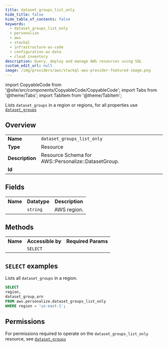 ```yaml
---
title: dataset_groups_list_only
hide_title: false
hide_table_of_contents: false
keywords:
  - dataset_groups_list_only
  - personalize
  - aws
  - stackql
  - infrastructure-as-code
  - configuration-as-data
  - cloud inventory
description: Query, deploy and manage AWS resources using SQL
custom_edit_url: null
image: /img/providers/aws/stackql-aws-provider-featured-image.png
---
```


import CopyableCode from '@site/src/components/CopyableCode/CopyableCode';
import Tabs from '@theme/Tabs';
import TabItem from '@theme/TabItem';

Lists <code>dataset_groups</code> in a region or regions, for all properties use <a href="/providers/aws/serviceName/dataset_groups/"><code>dataset_groups</code></a>

## Overview
<table><tbody>
<tr><td><b>Name</b></td><td><code>dataset_groups_list_only</code></td></tr>
<tr><td><b>Type</b></td><td>Resource</td></tr>
<tr><td><b>Description</b></td><td>Resource Schema for AWS::Personalize::DatasetGroup.</td></tr>
<tr><td><b>Id</b></td><td><CopyableCode code="aws.personalize.dataset_groups_list_only" /></td></tr>
</tbody></table>

## Fields
<table><tbody><tr><th>Name</th><th>Datatype</th><th>Description</th></tr><tr><td><CopyableCode code="region" /></td><td><code>string</code></td><td>AWS region.</td></tr>
</tbody></table>

## Methods

<table><tbody>
  <tr>
    <th>Name</th>
    <th>Accessible by</th>
    <th>Required Params</th>
  </tr>
  <tr>
    <td><CopyableCode code="list_resources" /></td>
    <td><code>SELECT</code></td>
    <td><CopyableCode code="region" /></td>
  </tr>
</tbody></table>

## `SELECT` examples
Lists all <code>dataset_groups</code> in a region.
```sql
SELECT
region,
dataset_group_arn
FROM aws.personalize.dataset_groups_list_only
WHERE region = 'us-east-1';
```


## Permissions

For permissions required to operate on the <code>dataset_groups_list_only</code> resource, see <a href="/providers/aws/personalize/dataset_groups/#permissions"><code>dataset_groups</code></a>

